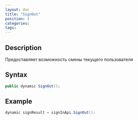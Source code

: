 ```yaml
---
layout: doc
title: "SignOut"
position: 1 
categories: 
tags:
---
```


## Description
Предоставляет возможность смены текущего пользователя

## Syntax
```csharp
public dynamic SignOut();
```

## Example
```csharp
dynamic signResult = signInApi.SignOut();
```